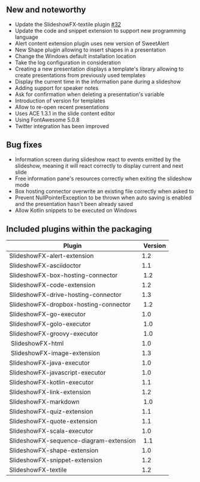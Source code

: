 ## New and noteworthy

* Update the SlideshowFX-textile plugin [#32](https://github.com/twasyl/SlideshowFX/issues/32)
* Update the code and snippet extension to support new programming language
* Alert content extension plugin uses new version of SweetAlert
* New Shape plugin allowing to insert shapes in a presentation
* Change the Windows default installation location
* Take the log configuration in consideration
* Creating a new presentation displays a template's library allowing to create presentations from previously used templates
* Display the current time in the information pane during a slideshow
* Adding support for speaker notes
* Ask for confirmation when deleting a presentation's variable
* Introduction of version for templates
* Allow to re-open recent presentations
* Uses ACE 1.3.1 in the slide content editor
* Using FontAwesome 5.0.8
* Twitter integration has been improved

## Bug fixes

* Information screen during slideshow react to events emitted by the slideshow, meaning it will react correctly to display current and next slide
* Free information pane's resources correctly when exiting the slideshow mode
* Box hosting connector overwrite an existing file correctly when asked to
* Prevent NullPointerException to be thrown when auto saving is enabled and the presentation hasn't been already saved
* Allow Kotlin snippets to be executed on Windows

## Included plugins within the packaging

| Plugin | Version |
| ------ | ------- |
| SlideshowFX-alert-extension | 1.2 |
| SlideshowFX-asciidoctor | 1.1 |
| SlideshowFX-box-hosting-connector | 1.2 |
| SlideshowFX-code-extension | 1.2 |
| SlideshowFX-drive-hosting-connector | 1.3 |
| SlideshowFX-dropbox-hosting-connector | 1.2 |
| SlideshowFX-go-executor | 1.0 |
| SlideshowFX-golo-executor | 1.0 |
| SlideshowFX-groovy-executor | 1.0 |
| SlideshowFX-html | 1.0 |
| SlideshowFX-image-extension | 1.3 |
| SlideshowFX-java-executor | 1.0 |
| SlideshowFX-javascript-executor | 1.0 |
| SlideshowFX-kotlin-executor | 1.1 |
| SlideshowFX-link-extension | 1.2 |
| SlideshowFX-markdown | 1.0 |
| SlideshowFX-quiz-extension | 1.1 |
| SlideshowFX-quote-extension | 1.1 |
| SlideshowFX-scala-executor | 1.0 |
| SlideshowFX-sequence-diagram-extension | 1.1 |
| SlideshowFX-shape-extension | 1.0 |
| SlideshowFX-snippet-extension | 1.2 |
| SlideshowFX-textile | 1.2 |